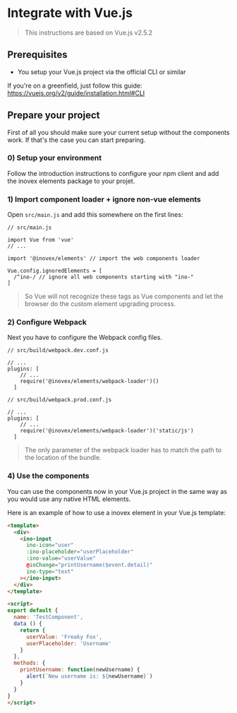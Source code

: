 # Integrate with Vue.js

> This instructions are based on Vue.js v2.5.2

## Prerequisites

* You setup your Vue.js project via the official CLI or similar

If you're on a greenfield, just follow this guide: https://vuejs.org/v2/guide/installation.html#CLI

## Prepare your project

First of all you should make sure your current setup without the components work. If that's the case
you can start preparing.

### 0) Setup your environment

Follow the introduction instructions to configure your npm client and add the inovex elements package
to your projet.

### 1) Import component loader + ignore non-vue elements

Open `src/main.js` and add this somewhere on the first lines:

```
// src/main.js

import Vue from 'vue'
// ...

import '@inovex/elements' // import the web components loader

Vue.config.ignoredElements = [
  /^ino-/ // ignore all web components starting with "ino-"
]
```

> So Vue will not recognize these tags as Vue components and let
the browser do the custom element upgrading process.

### 2) Configure Webpack

Next you have to configure the Webpack config files.

```
// src/build/webpack.dev.conf.js

// ...
plugins: [
    // ...
    require('@inovex/elements/webpack-loader')()
  ]
```

```
// src/build/webpack.prod.conf.js

// ...
plugins: [
    // ...
    require('@inovex/elements/webpack-loader')('static/js')
  ]
```

> The only parameter of the webpack loader has to match the path to the location of the bundle.

### 4) Use the components

You can use the components now in your Vue.js project in the same way as you would use any native HTML elements.

Here is an example of how to use a inovex element in your Vue.js template:

```html
<template>
  <div>
    <ino-input
      ino-icon="user"
      :ino-placeholder="userPlaceholder"
      :ino-value="userValue"
      @ioChange="printUsername($event.detail)"
      ino-type="text"
    ></ino-input>
  </div>
</template>

<script>
export default {
  name: 'TestComponent',
  data () {
    return {
      userValue: 'Freaky Fox',
      userPlaceholder: 'Username'
    }
  },
  methods: {
    printUsername: function(newUsername) {
      alert(`New username is: ${newUsername}`)
    }
  }
}
</script>
```

